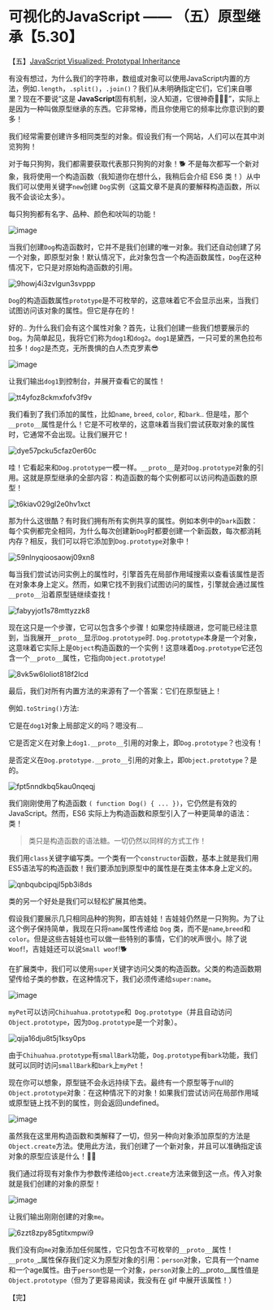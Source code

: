 # 可视化的JavaScript —— （五）原型继承【5.30】

【五】[JavaScript Visualized: Prototypal Inheritance](https://dev.to/lydiahallie/javascript-visualized-prototypal-inheritance-47co)

有没有想过，为什么我们的字符串，数组或对象可以使用JavaScript内置的方法，例如`.length`，`.split()`，`.join()`？我们从未明确指定它们，它们来自哪里？现在不要说“这是 **JavaScript**固有机制，没人知道，它很神奇🧚🏻‍♂️”，实际上是因为一种叫做原型继承的东西。它非常棒，而且你使用它的频率比你意识到的要多！

我们经常需要创建许多相同类型的对象。假设我们有一个网站，人们可以在其中浏览狗狗！

对于每只狗狗，我们都需要获取代表那只狗狗的对象！🐕 不是每次都写一个新对象，我将使用一个构造函数（我知道你在想什么，我稍后会介绍 ES6 类！）从中我们可以使用关键字`new`创建 `Dog`实例（这篇文章不是真的要解释构造函数，所以我不会谈论太多）。

每只狗狗都有名字、品种、颜色和吠叫的功能！

![image](https://user-images.githubusercontent.com/23453305/120296586-dbca1a80-c2fa-11eb-9647-aa8fc0cbd29e.png)

当我们创建`Dog`构造函数时，它并不是我们创建的唯一对象。我们还自动创建了另一个对象，即原型对象！默认情况下，此对象包含一个构造函数属性，`Dog`在这种情况下，它只是对原始构造函数的引用。

![9howj4i3zvlgun3svppp](https://user-images.githubusercontent.com/23453305/120297073-52671800-c2fb-11eb-8e73-cca62e4af6a5.gif)

`Dog`的构造函数属性`prototype`是不可枚举的，这意味着它不会显示出来，当我们试图访问该对象的属性。但它是存在的！

好的.. 为什么我们会有这个属性对象？首先，让我们创建一些我们想要展示的`Dog`。为简单起见，我将它们称为`dog1`和`dog2`。`dog1`是黛西，一只可爱的黑色拉布拉多！`dog2`是杰克，无所畏惧的白人杰克罗素😎

![image](https://user-images.githubusercontent.com/23453305/120297930-2c8e4300-c2fc-11eb-920c-ede79453afad.png)

让我们输出`dog1`到控制台，并展开查看它的属性！

![tt4yfoz8ckmxfofv3f9v](https://user-images.githubusercontent.com/23453305/120298315-8f7fda00-c2fc-11eb-95ff-3e4627875c62.gif)

我们看到了我们添加的属性，比如`name`, `breed`, `color`, 和`bark`.. 但是哇，那个`__proto__`属性是什么！它是不可枚举的，这意味着当我们尝试获取对象的属性时，它通常不会出现。让我们展开它！

![dye57pcku5cfaz0er60c](https://user-images.githubusercontent.com/23453305/120298328-93136100-c2fc-11eb-817e-3d67c8984680.gif)

哇！它看起来和`Dog.prototype`一模一样。`__proto__`是对`Dog.prototype`对象的引用。这就是原型继承的全部内容：构造函数的每个实例都可以访问构造函数的原型！

![t6kiav029gl2e0hv1xct](https://user-images.githubusercontent.com/23453305/120299540-ab37b000-c2fd-11eb-8ee1-a2b0a6b349b9.gif)

那为什么这很酷？有时我们拥有所有实例共享的属性。例如本例中的`bark`函数：每个实例都完全相同，为什么每次创建新`Dog`时都要创建一个新函数，每次都消耗内存？相反，我们可以将它添加到`Dog.prototype`对象中！

![59nlnyqioosaowj09xn8](https://user-images.githubusercontent.com/23453305/120300361-6fe9b100-c2fe-11eb-8646-16862057d05d.gif)

每当我们尝试访问实例上的属性时，引擎首先在局部作用域搜索以查看该属性是否在对象本身上定义。然而，如果它找不到我们试图访问的属性，引擎就会通过属性`__proto__`沿着原型链继续查找！

![fabyyjot1s78mttyzzk8](https://user-images.githubusercontent.com/23453305/120300362-6fe9b100-c2fe-11eb-8139-cd6b3c5121bd.gif)

现在这只是一个步骤，它可以包含多个步骤！如果您持续跟进，您可能已经注意到，当我展开`__proto__`显示`Dog.prototype`时. `Dog.prototype`本身是一个对象，这意味着它实际上是`Object`构造函数的一个实例！这意味着`Dog.prototype`它还包含一个`__proto__`属性，它指向`Object.prototype`!

![8vk5w6loliot818f2lcd](https://user-images.githubusercontent.com/23453305/120301841-dc18e480-c2ff-11eb-9bc2-9f4a617f2a23.gif)

最后，我们对所有内置方法的来源有了一个答案：它们在原型链上！

例如`.toString()`方法:

它是在`dog1`对象上局部定义的吗？嗯没有...

它是否定义在对象上`dog1.__proto__`引用的对象上，即`Dog.prototype`？也没有！

是否定义在`Dog.prototype.__proto__`引用的对象上，即`Object.prototype`？是的。

![fpt5nndkbq5kau0nqeqj](https://user-images.githubusercontent.com/23453305/120302329-606b6780-c300-11eb-820f-a6634abe604a.gif)

我们刚刚使用了构造函数 `( function Dog() { ... })`，它仍然是有效的 JavaScript。然而，ES6 实际上为构造函数和原型引入了一种更简单的语法：类！

> 类只是构造函数的语法糖。一切仍然以同样的方式工作！

我们用`class`关键字编写类。一个类有一个`constructor`函数，基本上就是我们用ES5语法写的构造函数！我们要添加到原型中的属性是在类主体本身上定义的。

![qnbqubcipqjl5pb3i8ds](https://user-images.githubusercontent.com/23453305/120302998-01f2b900-c301-11eb-8167-b6b962dec46e.gif)

类的另一个好处是我们可以轻松扩展其他类。

假设我们要展示几只相同品种的狗狗，即吉娃娃！吉娃娃仍然是一只狗狗。为了让这个例子保持简单，我现在只将`name`属性传递给 `Dog` 类，而不是`name`,`breed`和`color`。但是这些吉娃娃也可以做一些特别的事情，它们的吠声很小。除了说`Woof`!，吉娃娃还可以说`Small woof`!🐕

在扩展类中，我们可以使用`super`关键字访问父类的构造函数。父类的构造函数期望传给子类的参数，在这种情况下，我们必须传递给`super:name`。

![image](https://user-images.githubusercontent.com/23453305/120303941-e50ab580-c301-11eb-9594-316317a3b167.png)

`myPet`可以访问`Chihuahua.prototype`和` Dog.prototype`（并且自动访问`Object.prototype`，因为`Dog.prototype`是一个对象）。

![qija16dju8t5j1ksy0ps](https://user-images.githubusercontent.com/23453305/120304149-1a170800-c302-11eb-85bc-ccf766ce2eef.gif)

由于`Chihuahua.prototype`有`smallBark`功能，`Dog.prototype`有`bark`功能，我们就可以同时访问`smallBark`和`bark`上`myPet`！

现在你可以想象，原型链不会永远持续下去。最终有一个原型等于null的`Object.prototype`对象：在这种情况下的对象！如果我们尝试访问在局部作用域或原型链上找不到的属性，则会返回undefined。

![image](https://github.com/xszi/frontend-translation-stat/blob/main/proto.gif)

虽然我在这里用构造函数和类解释了一切，但另一种向对象添加原型的方法是`Object.create`方法。使用此方法，我们创建了一个新对象，并且可以准确指定该对象的原型应该是什么！💪🏼

我们通过将现有对象作为参数传递给`Object.create`方法来做到这一点。传入对象就是我们创建的对象的原型！

![image](https://user-images.githubusercontent.com/23453305/120305012-dffa3600-c302-11eb-804c-8e28a87f58f7.png)

让我们输出刚刚创建的对象`me`。

![6zzt8zpy85gtitxmpwi9](https://user-images.githubusercontent.com/23453305/120305334-35364780-c303-11eb-9811-7ba72cb73706.gif)

我们没有向`me`对象添加任何属性，它只包含不可枚举的`__proto__`属性！`__proto_`_属性保存我们定义为原型对象的引用：`person`对象，它具有一个name和一个age属性。由于`person`也是一个对象，`person`对象上的__proto__属性值是`Object.prototype`（但为了更容易阅读，我没有在 gif 中展开该属性！）

【完】
